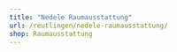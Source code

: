```yaml
---
title: "Nedele Raumausstattung"
url: /reutlingen/nedele-raumausstattung/
shop: Raumausstattung
---
```

